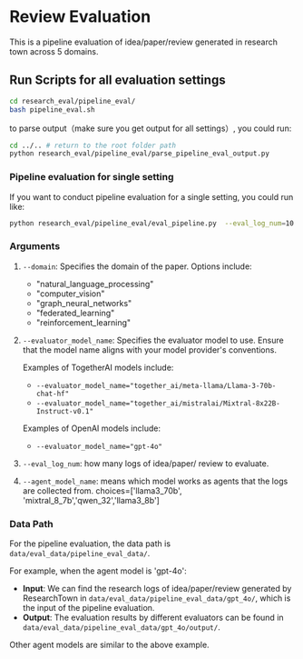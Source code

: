 # Review Evaluation

This is a pipeline evaluation of idea/paper/review generated in research town across 5 domains.

## Run Scripts for all evaluation settings

```bash
cd research_eval/pipeline_eval/
bash pipeline_eval.sh
```
to parse output（make sure you get output for all settings）, you could run:
```bash
cd ../.. # return to the root folder path
python research_eval/pipeline_eval/parse_pipeline_eval_output.py
```
### Pipeline evaluation for single setting
If you want to conduct pipeline evaluation for a single setting, you could run like:

```bash
python research_eval/pipeline_eval/eval_pipeline.py  --eval_log_num=10 --domain='computer_vision' --agent_model_name="llama3_70b" --evaluator_model_name="gpt-4o"
```



### Arguments

1. `--domain`: Specifies the domain of the paper. Options include:
   - "natural_language_processing"
   - "computer_vision"
   - "graph_neural_networks"
   - "federated_learning"
   - "reinforcement_learning"

2. `--evaluator_model_name`: Specifies the evaluator model to use. Ensure that the model name aligns with your model provider's conventions. 

   Examples of TogetherAI models include:
   - `--evaluator_model_name="together_ai/meta-llama/Llama-3-70b-chat-hf"`
   - `--evaluator_model_name="together_ai/mistralai/Mixtral-8x22B-Instruct-v0.1"`

   Examples of OpenAI models include:
   - `--evaluator_model_name="gpt-4o"`
3. `--eval_log_num`: how many logs of idea/paper/ review to evaluate. 
4. `--agent_model_name`: means which model works as agents that the logs are collected from.  choices=['llama3_70b', 'mixtral_8_7b','qwen_32','llama3_8b']

### Data Path

For the pipeline evaluation, the data path is `data/eval_data/pipeline_eval_data/`.

For example, when the agent model is 'gpt-4o':

- **Input**: We can find the research logs of idea/paper/review generated by ResearchTown in `data/eval_data/pipeline_eval_data/gpt_4o/`, which is the input of the pipeline evaluation.
- **Output**: The evaluation results by different evaluators can be found in `data/eval_data/pipeline_eval_data/gpt_4o/output/`.

Other agent models are similar to the above example. 